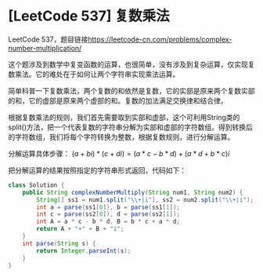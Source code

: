 # [LeetCode 537] 复数乘法


LeetCode 537，题目链接<https://leetcode-cn.com/problems/complex-number-multiplication/>

这个题涉及到数学中复变函数的运算，也很简单，没有涉及到复杂运算，仅实现复数乘法。它的难处在于如何让两个字符串实现乘法运算。

简单科普一下复数乘法，两个复数的和依然是复数，它的实部是原来两个复数实部的和，它的虚部是原来两个虚部的和。复数的加法满足交换律和结合律。

根据复数乘法的规则，我们首先需要取到实部和虚部，这个可利用String类的split()方法，把一个代表复数的字符串分解为实部和虚部的字符数组。得到转换后的字符数组，我们将每个字符转换为整数，根据复数规则，进行分解运算。

分解运算具体步骤：
$(a+bi)*(c+di)=(a*c-b*d)+(a*d+b*c)i$

把分解运算的结果按照指定的字符串形式返回，代码如下：
```java
class Solution {
    public String complexNumberMultiply(String num1, String num2) {
        String[] ss1 = num1.split("\\+|i"), ss2 = num2.split("\\+|i");
        int a = parse(ss1[0]), b = parse(ss1[1]);
        int c = parse(ss2[0]), d = parse(ss2[1]);
        int A = a * c - b * d, B = b * c + a * d;
        return A + "+" + B + "i";
    }
    int parse(String s) {
        return Integer.parseInt(s);
    }
}
```
